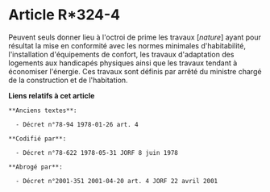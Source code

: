 # Article R*324-4

Peuvent seuls donner lieu à l'octroi de prime les travaux [*nature*] ayant pour résultat la mise en conformité avec les
normes minimales d'habitabilité, l'installation d'équipements de confort, les travaux d'adaptation des logements aux
handicapés physiques ainsi que les travaux tendant à économiser l'énergie. Ces travaux sont définis par arrêté du ministre
chargé de la construction et de l'habitation.

**Liens relatifs à cet article**

	**Anciens textes**:

	  - Décret n°78-94 1978-01-26 art. 4

	**Codifié par**:

	  - Décret n°78-622 1978-05-31 JORF 8 juin 1978

	**Abrogé par**:

	  - Décret n°2001-351 2001-04-20 art. 4 JORF 22 avril 2001
